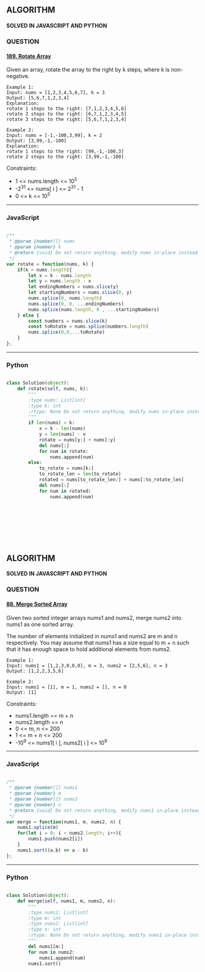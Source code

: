 ## ALGORITHM

#### SOLVED IN JAVASCRIPT AND PYTHON
### QUESTION

#### [189. Rotate Array](https://leetcode.com/problems/rotate-array/)

Given an array, rotate the array to the right by k steps, where k is non-negative.


```
Example 1:
Input: nums = [1,2,3,4,5,6,7], k = 3
Output: [5,6,7,1,2,3,4]
Explanation:
rotate 1 steps to the right: [7,1,2,3,4,5,6]
rotate 2 steps to the right: [6,7,1,2,3,4,5]
rotate 3 steps to the right: [5,6,7,1,2,3,4]

Example 2:
Input: nums = [-1,-100,3,99], k = 2
Output: [3,99,-1,-100]
Explanation: 
rotate 1 steps to the right: [99,-1,-100,3]
rotate 2 steps to the right: [3,99,-1,-100]

```

Constraints:

* 1 <= nums.length <= 10<sup>5</sup>
* -2<sup>31</sup> <= nums[ i ] <= 2<sup>31</sup> - 1
* 0 <= k <= 10<sup>5</sup>

-----

### JavaScript

```js

/**
 * @param {number[]} nums
 * @param {number} k
 * @return {void} Do not return anything, modify nums in-place instead.
 */
var rotate = function(nums, k) {
    if(k > nums.length){
        let x = k - nums.length
        let y = nums.length - x
        let endingNumbers = nums.slice(y) 
        let startingNumbers = nums.slice(0, y)
        nums.splice(0, nums.length)
        nums.splice(0, 0, ...endingNumbers)
        nums.splice(nums.length, 0 , ...startingNumbers)
    } else {
        const numbers = nums.slice(k)
        const toRotate = nums.splice(numbers.length)
        nums.splice(0,0,...toRotate)
    }
};


```

-----

### Python

```py

class Solution(object):
    def rotate(self, nums, k):
        """
        :type nums: List[int]
        :type k: int
        :rtype: None Do not return anything, modify nums in-place instead.
        """
        if len(nums) < k:
            x = k - len(nums)
            y = len(nums) - x
            rotate = nums[y:] + nums[:y]
            del nums[:]
            for num in rotate:
                nums.append(num)
        else:
            to_rotate = nums[k:]
            to_rotate_len = len(to_rotate)
            rotated = nums[to_rotate_len:] + nums[:to_rotate_len]
            del nums[:]
            for num in rotated:
                nums.append(num)

        
```
<br></br>
<br></br>

## ALGORITHM

#### SOLVED IN JAVASCRIPT AND PYTHON
### QUESTION

#### [88. Merge Sorted Array](https://leetcode.com/problems/merge-sorted-array/)

Given two sorted integer arrays nums1 and nums2, merge nums2 into nums1 as one sorted array.

The number of elements initialized in nums1 and nums2 are m and n respectively. You may assume that nums1 has a size equal to m + n such that it has enough space to hold additional elements from nums2.

```
Example 1:
Input: nums1 = [1,2,3,0,0,0], m = 3, nums2 = [2,5,6], n = 3
Output: [1,2,2,3,5,6]

Example 2:
Input: nums1 = [1], m = 1, nums2 = [], n = 0
Output: [1]

```

Constraints:

* nums1.length == m + n
* nums2.length == n
* 0 <= m, n <= 200
* 1 <= m + n <= 200
* -10<sup>9</sup> <= nums1[ i ], nums2[ i ] <= 10<sup>9</sup>

-----

### JavaScript

```js

/**
 * @param {number[]} nums1
 * @param {number} m
 * @param {number[]} nums2
 * @param {number} n
 * @return {void} Do not return anything, modify nums1 in-place instead.
 */
var merge = function(nums1, m, nums2, n) {
    nums1.splice(m)
    for(let i = 0; i < nums2.length; i++){
        nums1.push(nums2[i])
    }
    nums1.sort((a,b) => a - b)
};

```

-----

### Python

```py

class Solution(object):
    def merge(self, nums1, m, nums2, n):
        """
        :type nums1: List[int]
        :type m: int
        :type nums2: List[int]
        :type n: int
        :rtype: None Do not return anything, modify nums1 in-place instead.
        """
        del nums1[m:]
        for num in nums2:
            nums1.append(num)
        nums1.sort()
        
```


